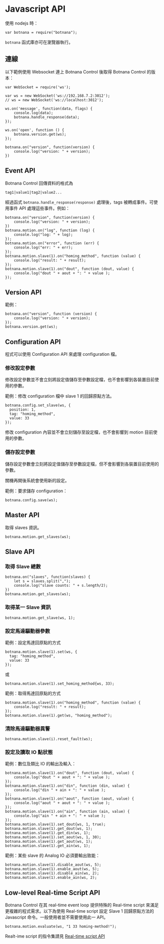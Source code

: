 # Javascript API

使用 nodejs 時：

    var botnana = require("botnana");

`botnana` 函式庫亦可在瀏覽器執行。

## 連線

以下範例使用 Websocket 連上 Botnana Control 後取得 Botnana Control 的版本：

    var WebSocket = require('ws');

    var ws = new WebSocket('ws://192.168.7.2:3012');
    // ws = new WebSocket('ws://localhost:3012');

    ws.on('message', function(data, flags) {
        console.log(data);
        botnana.handle_response(data);
    });

    ws.on('open', function () {
        botnana.version.get(ws);
    });

    botnana.on("version", function(version) {
        console.log("version: " + version);
    })


## Event API

Botnana Control 回傳資料的格式為

    tag1|value1|tag2|value2...

經過函式 `botnana.handle_response(response)` 處理後，tags 被轉成事件。可使用事件 API 處理這些事件。例如：

    botnana.on("version", function(version) {
        console.log("version: " + version);
    })
    botnana.motion.on("log", function (log) {
        console.log("log: " + log);
    });
    botnana.motion.on("error", function (err) {
        console.log("err: " + err);
    });
    botnana.motion.slave(1).on("homing_method", function (value) {
        console.log("result: " + result);
    });
    botnana.motion.slave(1).on("dout", function (dout, value) {
        console.log("dout " + aout + ": " + value );
    });

## Version API

範例：

    botnana.on("version", function (version) {
        console.log("version: " + version);        
    });
    botnana.version.get(ws);

## Configuration API

程式可以使用 Configuration API 來處理 configuration 檔。

### 修改設定參數

修改設定參數並不會立刻將設定值儲存至參數設定檔，也不會影響到各裝置目前使用的參數。

範例：修改 configuration 檔中 slave 1 的回歸原點方法。

    botnana.config.set_slave(ws, {
      position: 1,
      tag: "homing_method",
      value: 33
    });

修改 configuration 內容並不會立刻儲存至設定檔，也不會影響到 motion 目前使用的參數。

### 儲存設定參數

儲存設定參數會立刻將設定值儲存至參數設定檔，但不會影響到各裝置目前使用的參數。

關機再開後系統會使用新的設定。

範例：要求儲存 configuration：

    botnana.config.save(ws);

## Master API

取得 slaves 資訊。

    botnana.motion.get_slaves(ws);

## Slave API

### 取得 Slave 總數

    botnana.on("slaves", function(slaves) {
        let s = slaves.split(",");
        console.log("slave counts: " + s.length/2);
    })
    botnana.motion.get_slaves(ws);

### 取得某一 Slave 資訊

    botnana.motion.get_slave(ws, 1);

### 設定馬達驅動器參數

範例：設定馬達回原點的方式

    botnana.motion.slave(1).set(ws, {
      tag: "homing_method",
      value: 33
    });

或

    botnana.motion.slave(1).set_homing_method{ws, 33);

範例：取得馬達回原點的方式

    botnana.motion.slave(1).on("homing_method", function (value) {
        console.log("result: " + result);
    });
    botnana.motion.slave(1).get(ws, "homing_method");

### 清除馬達驅動器異警

    botnana.motion.slave(i).reset_fault(ws);

### 設定及讀取 IO 點狀態

範例：數位及類比 IO 的輸出及輸入：

    botnana.motion.slave(1).on("dout", function (dout, value) {
        console.log("dout " + aout + ": " + value );
    });
    botnana.motion.slave(1).on("din", function (din, value) {
        console.log("din " + ain + ": " + value );
    });
    botnana.motion.slave(1).on("aout", function (aout, value) {
        console.log("aout " + aout + ": " + value );
    });
    botnana.motion.slave(1).on("ain", function (ain, value) {
        console.log("ain " + ain + ": " + value );
    });
    botnana.motion.slave(1).set_dout{ws, 1, true);
    botnana.motion.slave(1).get_dout(ws, 1);
    botnana.motion.slave(1).get_din(ws, 1);
    botnana.motion.slave(1).set_aout(ws, 1, 30);
    botnana.motion.slave(1).get_aout(ws, 1);
    botnana.motion.slave(1).get_ain(ws, 1);

範例：某些 slave 的 Analog IO 必須要輸出致能：

    botnana.motion.slave(1).disable_aout(ws, 5);
    botnana.motion.slave(1).enable_aout(ws, 5);
    botnana.motion.slave(1).disable_ain(ws, 2);
    botnana.motion.slave(1).enable_ain(ws, 2);

## Low-level Real-time Script API

Botnana Control 在其 real-time event loop 提供特殊的 Real-time script 來滿足更複雜的程式需求。以下為使用 Real-time script 設定 Slave 1 回歸原點方法的 Javascript 命令。一般使用者並不需要使用此一 API。

    botnana.motion.evaluate(ws, "1 33 homing-method!");

Realt-ime script 的指令集請見 [Real-time script API](./real-time-script-api.md)
